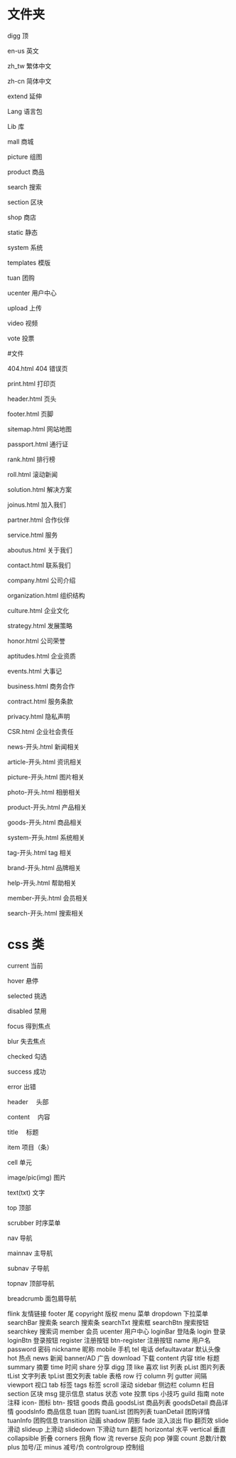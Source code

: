 # 文件夹

digg 顶

en-us 英文

zh_tw 繁体中文

zh-cn 简体中文

extend 延伸

Lang 语言包

Lib 库

mall 商城

picture 组图

product 商品

search 搜索

section 区块

shop 商店

static 静态

system 系统

templates 模版

tuan 团购

ucenter 用户中心

upload 上传

video 视频

vote 投票

#文件

404.html 404 错误页

print.html 打印页

header.html 页头

footer.html 页脚

sitemap.html 网站地图

passport.html 通行证

rank.html 排行榜

roll.html 滚动新闻

solution.html 解决方案

joinus.html 加入我们

partner.html 合作伙伴

service.html 服务

aboutus.html 关于我们

contact.html 联系我们

company.html 公司介绍

organization.html 组织结构

culture.html 企业文化

strategy.html 发展策略

honor.html 公司荣誉

aptitudes.html 企业资质

events.html 大事记

business.html 商务合作

contract.html 服务条款

privacy.html 隐私声明

CSR.html 企业社会责任

news-开头.html 新闻相关

article-开头.html 资讯相关

picture-开头.html 图片相关

photo-开头.html 相册相关

product-开头.html 产品相关

goods-开头.html 商品相关

system-开头.html 系统相关

tag-开头.html tag 相关

brand-开头.html 品牌相关

help-开头.html 帮助相关

member-开头.html 会员相关

search-开头.html 搜索相关

# css 类

current 当前

hover 悬停

selected 挑选

disabled 禁用

focus 得到焦点

blur 失去焦点

checked 勾选

success 成功

error 出错

header 　头部

content 　内容

title 　标题

item 项目（条）

cell 单元

image/pic(img) 图片

text(txt) 文字

top 顶部

scrubber 时序菜单

nav 导航

mainnav 主导航

subnav 子导航

topnav 顶部导航

breadcrumb 面包屑导航

flink 友情链接
footer 尾
copyright 版权
menu 菜单
dropdown 下拉菜单
searchBar 搜索条
search 搜索条
searchTxt 搜索框
searchBtn 搜索按钮
searchkey 搜索词
member 会员
ucenter 用户中心
loginBar 登陆条
login 登录
loginBtn 登录按钮
register 注册按钮
btn-register 注册按钮
name 用户名
password 密码
nickname 昵称
mobile 手机
tel 电话
defaultavatar 默认头像
hot 热点
news 新闻
banner/AD 广告
download 下载
content 内容
title 标题
summary 摘要
time 时间
share 分享
digg 顶
like 喜欢
list 列表
pList 图片列表
tList 文字列表
tpList 图文列表
table 表格
row 行
column 列
gutter 间隔
viewport 视口
tab 标签
tags 标签
scroll 滚动
sidebar 侧边栏
column 栏目
section 区块
msg 提示信息
status 状态
vote 投票
tips 小技巧
guild 指南
note 注释
icon- 图标
btn- 按钮
goods 商品
goodsList 商品列表
goodsDetail 商品详情
goodsInfo 商品信息
tuan 团购
tuanList 团购列表
tuanDetail 团购详情
tuanInfo 团购信息
transition 动画
shadow 阴影
fade 淡入淡出
flip 翻页效
slide 滑动
slideup 上滑动
slidedown 下滑动
turn 翻页
horizontal 水平
vertical 垂直
collapsible 折叠
corners 拐角
flow 流
reverse 反向
pop 弹窗
count 总数/计数
plus 加号/正
minus 减号/负
controlgroup 控制组

